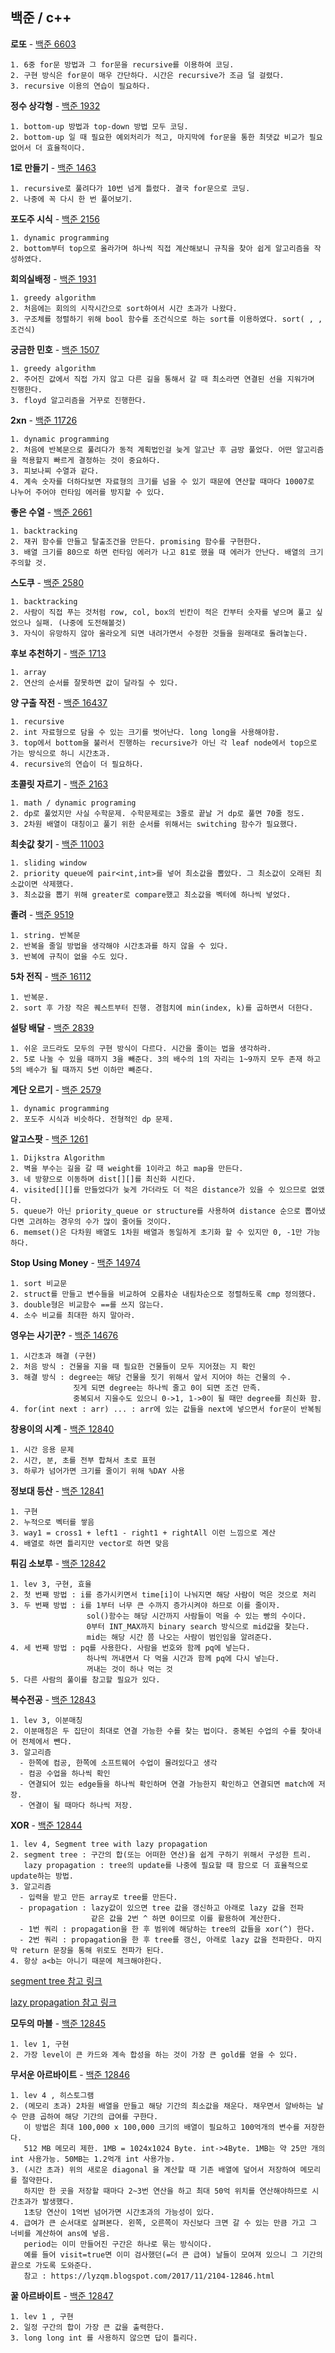 백준 / c++
------------------


**로또** - [백준 6603](https://www.acmicpc.net/problem/6603)
```
1. 6중 for문 방법과 그 for문을 recursive를 이용하여 코딩.
2. 구현 방식은 for문이 매우 간단하다. 시간은 recursive가 조금 덜 걸렸다.
3. recursive 이용의 연습이 필요하다.
```

**정수 상각형** - [백준 1932](https://www.acmicpc.net/problem/1932)
```
1. bottom-up 방법과 top-down 방법 모두 코딩.
2. bottom-up 일 때 필요한 예외처리가 적고, 마지막에 for문을 통한 최댓값 비교가 필요없어서 더 효율적이다.
```

**1로 만들기** - [백준 1463](https://www.acmicpc.net/problem/1463)
```
1. recursive로 풀려다가 10번 넘게 틀렸다. 결국 for문으로 코딩.
2. 나중에 꼭 다시 한 번 풀어보기.
```

**포도주 시식** - [백준 2156](https://www.acmicpc.net/problem/2156)
```
1. dynamic programming
2. bottom부터 top으로 올라가며 하나씩 직접 계산해보니 규칙을 찾아 쉽게 알고리즘을 작성하였다.
```

**회의실배정** - [백준 1931](https://www.acmicpc.net/problem/1931)
```
1. greedy algorithm
2. 처음에는 회의의 시작시간으로 sort하여서 시간 초과가 나왔다.
3. 구조체를 정렬하기 위해 bool 함수를 조건식으로 하는 sort를 이용하였다. sort( , , 조건식)
```

**궁금한 민호** - [백준 1507](https://www.acmicpc.net/problem/1507)
```
1. greedy algorithm
2. 주어진 값에서 직접 가지 않고 다른 길을 통해서 갈 때 최소라면 연결된 선을 지워가며 진행한다.
3. floyd 알고리즘을 거꾸로 진행한다.
```

**2xn** - [백준 11726](https://www.acmicpc.net/problem/11726)
```
1. dynamic programming
2. 처음에 반복문으로 풀려다가 동적 계획법인걸 늦게 알고난 후 금방 풀었다. 어떤 알고리즘을 적용할지 빠르게 결정하는 것이 중요하다.
3. 피보나찌 수열과 같다.
4. 계속 숫자를 더하다보면 자료형의 크기를 넘을 수 있기 때문에 연산할 때마다 10007로 나누어 주어야 런타임 에러를 방지할 수 있다.
```

**좋은 수열** - [백준 2661](https://www.acmicpc.net/problem/2661)
```
1. backtracking
2. 재귀 함수를 만들고 탈출조건을 만든다. promising 함수를 구현한다.
3. 배열 크기를 80으로 하면 런타임 에러가 나고 81로 했을 때 에러가 안난다. 배열의 크기 주의할 것.
```

**스도쿠** - [백준 2580](https://www.acmicpc.net/problem/2580)
```
1. backtracking
2. 사람이 직접 푸는 것처럼 row, col, box의 빈칸이 적은 칸부터 숫자를 넣으며 풀고 싶었으나 실패. (나중에 도전해볼것)
3. 자식이 유망하지 않아 올라오게 되면 내려가면서 수정한 것들을 원래대로 돌려놓는다.
```

**후보 추천하기** - [백준 1713](https://www.acmicpc.net/problem/1713)
```
1. array
2. 연산의 순서를 잘못하면 값이 달라질 수 있다.
```

**양 구출 작전** - [백준 16437](https://www.acmicpc.net/problem/16437)
```
1. recursive
2. int 자료형으로 담을 수 있는 크기를 벗어난다. long long을 사용해야함.
3. top에서 bottom을 불러서 진행하는 recursive가 아닌 각 leaf node에서 top으로 가는 방식으로 하니 시간초과.
4. recursive의 연습이 더 필요하다.
```

**초콜릿 자르기** - [백준 2163](https://www.acmicpc.net/problem/2163)
```
1. math / dynamic programing
2. dp로 풀었지만 사실 수학문제. 수학문제로는 3줄로 끝날 거 dp로 풀면 70줄 정도.
3. 2차원 배열이 대칭이고 풀기 위한 순서를 위해서는 switching 함수가 필요했다.
```

**최솟값 찾기** - [백준 11003](https://www.acmicpc.net/problem/11003)
```
1. sliding window
2. priority queue에 pair<int,int>를 넣어 최소값을 뽑았다. 그 최소값이 오래된 최소값이면 삭제했다.
3. 최소값을 뽑기 위해 greater로 compare했고 최소값을 벡터에 하나씩 넣었다.
```

**졸려** - [백준 9519](https://www.acmicpc.net/problem/9519)
```
1. string. 반복문
2. 반복을 줄일 방법을 생각해야 시간초과를 하지 않을 수 있다.
3. 반복에 규칙이 없을 수도 있다.
```

**5차 전직** - [백준 16112](https://www.acmicpc.net/problem/16112)
```
1. 반복문.
2. sort 후 가장 작은 퀘스트부터 진행. 경험치에 min(index, k)를 곱하면서 더한다.
```

**설탕 배달** - [백준 2839](https://www.acmicpc.net/problem/2839)
```
1. 쉬운 코드라도 모두의 구현 방식이 다르다. 시간을 줄이는 법을 생각하라.
2. 5로 나눌 수 있을 때까지 3을 빼준다. 3의 배수의 1의 자리는 1~9까지 모두 존재 하고 5의 배수가 될 때까지 5번 이하만 빼준다.
```

**계단 오르기** - [백준 2579](https://www.acmicpc.net/problem/2579)
```
1. dynamic programming
2. 포도주 시식과 비슷하다. 전형적인 dp 문제.
```

**알고스팟** - [백준 1261](https://www.acmicpc.net/problem/1261)
```
1. Dijkstra Algorithm
2. 벽을 부수는 길을 갈 때 weight를 1이라고 하고 map을 만든다.
3. 네 방향으로 이동하며 dist[][]를 최신화 시킨다.
4. visited[][]를 만들었다가 늦게 가더라도 더 적은 distance가 있을 수 있으므로 없앴다.
5. queue가 아닌 priority_queue or structure를 사용하여 distance 순으로 뽑아냈다면 고려하는 경우의 수가 많이 줄어들 것이다.
6. memset()은 다차원 배열도 1차원 배열과 동일하게 초기화 할 수 있지만 0, -1만 가능하다.
```

**Stop Using Money** - [백준 14974](https://www.acmicpc.net/problem/14674)
```
1. sort 비교문
2. struct를 만들고 변수들을 비교하여 오름차순 내림차순으로 정렬하도록 cmp 정의했다.
3. double형은 비교함수 ==를 쓰지 않는다.
4. 소수 비교를 최대한 하지 말아라.
```

**영우는 사기꾼?** - [백준 14676](https://www.acmicpc.net/problem/14676)
```
1. 시간초과 해결 (구현)
2. 처음 방식 : 건물을 지을 때 필요한 건물들이 모두 지어졌는 지 확인
3. 해결 방식 : degree는 해당 건물을 짓기 위해서 앞서 지어야 하는 건물의 수.
              짓게 되면 degree는 하나씩 줄고 0이 되면 조건 만족.
              중복되서 지을수도 있으니 0->1, 1->0이 될 때만 degree를 최신화 함.
4. for(int next : arr) ... : arr에 있는 값들을 next에 넣으면서 for문이 반복됨
```

**창용이의 시계** - [백준 12840](https://www.acmicpc.net/problem/12840)
```
1. 시간 응용 문제
2. 시간, 분, 초를 전부 합쳐서 초로 표현
3. 하루가 넘어가면 크기를 줄이기 위해 %DAY 사용
```

**정보대 등산** - [백준 12841](https://www.acmicpc.net/problem/12841)
```
1. 구현
2. 누적으로 벡터를 쌓음
3. way1 = cross1 + left1 - right1 + rightAll 이런 느낌으로 계산
4. 배열로 하면 틀리지만 vector로 하면 맞음
```

**튀김 소보루** - [백준 12842](https://www.acmicpc.net/problem/12842)
```
1. lev 3, 구현, 효율
2. 첫 번째 방법 : i를 증가시키면서 time[i]이 나눠지면 해당 사람이 먹은 것으로 처리
3. 두 번째 방법 : i를 1부터 너무 큰 수까지 증가시켜야 하므로 이를 줄이자.
                 sol()함수는 해당 시간까지 사람들이 먹을 수 있는 빵의 수이다.
                 0부터 INT_MAX까지 binary search 방식으로 mid값을 찾는다.
                 mid는 해당 시간 쯤 나오는 사람이 범인임을 알려준다.
4. 세 번째 방법 : pq를 사용한다. 사람을 번호와 함께 pq에 넣는다.
                 하나씩 꺼내면서 다 먹을 시간과 함께 pq에 다시 넣는다.
                 꺼내는 것이 하나 먹는 것
5. 다른 사람의 풀이를 참고할 필요가 있다.                 
```

**복수전공** - [백준 12843](https://www.acmicpc.net/problem/12843)
```
1. lev 3, 이분매칭
2. 이분매칭은 두 집단이 최대로 연결 가능한 수를 찾는 법이다. 중복된 수업의 수를 찾아내어 전체에서 뺀다.
3. 알고리즘
  - 한쪽에 컴공, 한쪽에 소프트웨어 수업이 몰려있다고 생각
  - 컴공 수업을 하나씩 확인
  - 연결되어 있는 edge들을 하나씩 확인하며 연결 가능한지 확인하고 연결되면 match에 저장.
  - 연결이 될 때마다 하나씩 저장. 
```

**XOR** - [백준 12844](https://www.acmicpc.net/problem/12844)
```
1. lev 4, Segment tree with lazy propagation
2. segment tree : 구간의 합(또는 어떠한 연산)을 쉽게 구하기 위해서 구성한 트리. 
   lazy propagation : tree의 update를 나중에 필요할 때 함으로 더 효율적으로 update하는 방법. 
3. 알고리즘
  - 입력을 받고 만든 array로 tree를 만든다.
  - propagation : lazy값이 있으면 tree 값을 갱신하고 아래로 lazy 값을 전파
                  같은 값을 2번 ^ 하면 0이므로 이를 활용하여 계산한다.
  - 1번 쿼리 : propagation을 한 후 범위에 해당하는 tree의 값들을 xor(^) 한다.
  - 2번 쿼리 : propagation을 한 후 tree를 갱신, 아래로 lazy 값을 전파한다. 마지막 return 문장을 통해 위로도 전파가 된다.
4. 항상 a<b는 아니기 때문에 체크해야한다.
```
[segment tree 참고 링크](https://bowbowbow.tistory.com/4)

[lazy propagation 참고 링크](https://wkdtjsgur100.github.io/segment-tree)

**모두의 마블** - [백준 12845](https://www.acmicpc.net/problem/12845)
```
1. lev 1, 구현
2. 가장 level이 큰 카드와 계속 합성을 하는 것이 가장 큰 gold를 얻을 수 있다.
```

**무서운 아르바이트** - [백준 12846](https://www.acmicpc.net/problem/12846)
```
1. lev 4 , 히스토그램
2. (메모리 초과) 2차원 배열을 만들고 해당 기간의 최소값을 채운다. 채우면서 알바하는 날 수 만큼 곱하여 해당 기간의 급여를 구한다.
   이 방법은 최대 100,000 x 100,000 크기의 배열이 필요하고 100억개의 변수를 저장한다.
   512 MB 메모리 제한. 1MB = 1024x1024 Byte. int->4Byte. 1MB는 약 25만 개의 int 사용가능. 50MB는 1.2억개 int 사용가능.
3. (시간 초과) 위의 새로운 diagonal 을 계산할 때 기존 배열에 덮어서 저장하여 메모리를 절약한다.
   하지만 한 곳을 저장할 때마다 2~3번 연산을 하고 최대 50억 위치를 연산해야하므로 시간초과가 발생했다.
   1초당 연산이 1억번 넘어가면 시간초과의 가능성이 있다.
4. 급여가 큰 순서대로 살펴본다. 왼쪽, 오른쪽이 자신보다 크면 갈 수 있는 만큼 가고 그 너비를 계산하여 ans에 넣음.
   period는 이미 만들어진 구간은 하나로 묶는 방식이다.
   예를 들어 visit=true면 이미 검사했던(=더 큰 급여) 날들이 모여져 있으니 그 기간의 끝으로 가도록 도와준다.
   참고 : https://lyzqm.blogspot.com/2017/11/2104-12846.html
```

**꿀 아르바이트** - [백준 12847](https://www.acmicpc.net/problem/12847)
```
1. lev 1 , 구현
2. 일정 구간의 합이 가장 큰 값을 출력한다.
3. long long int 를 사용하지 않으면 답이 틀리다.
```
